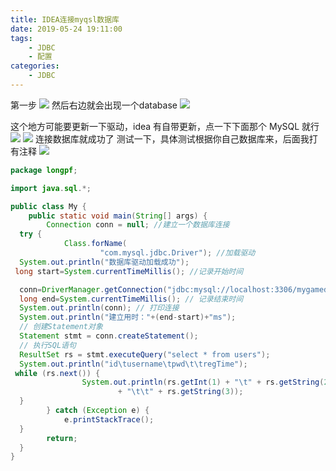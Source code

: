 ```yaml
---
title: IDEA连接myqsl数据库
date: 2019-05-24 19:11:00
tags:
    - JDBC
    - 配置
categories:
    - JDBC
---
```

第一步
![](https://i.loli.net/2019/05/24/5ce7d4f3786a726517.png)
然后右边就会出现一个database
![](https://i.loli.net/2019/05/24/5ce7d1b46e03017489.png)

这个地方可能要更新一下驱动，idea 有自带更新，点一下下面那个 MySQL 就行
![](https://i.loli.net/2019/05/24/5ce7d28eb4d3585811.png)
![](https://i.loli.net/2019/05/24/5ce7d2b8eafc561716.png)
连接数据库就成功了
测试一下，具体测试根据你自己数据库来，后面我打有注释
![](https://i.loli.net/2019/05/24/5ce7d39876cc433865.png)
``` java
package longpf;

import java.sql.*;

public class My {
    public static void main(String[] args) {
        Connection conn = null; //建立一个数据库连接
  try {
            Class.forName(
                    "com.mysql.jdbc.Driver"); //加载驱动
  System.out.println("数据库驱动加载成功");
 long start=System.currentTimeMillis(); //记录开始时间

  conn=DriverManager.getConnection("jdbc:mysql://localhost:3306/mygamedb","root","root"); //连接数据库，参数数据库位置，用户名 密码
  long end=System.currentTimeMillis(); // 记录结束时间
  System.out.println(conn); // 打印连接
  System.out.println("建立用时："+(end-start)+"ms");
  // 创建Statement对象
  Statement stmt = conn.createStatement();
  // 执行SQL语句
  ResultSet rs = stmt.executeQuery("select * from users");
  System.out.println("id\tusername\tpwd\t\tregTime");
 while (rs.next()) {
                System.out.println(rs.getInt(1) + "\t" + rs.getString(2)
                        + "\t\t" + rs.getString(3));
  }
        } catch (Exception e) {
            e.printStackTrace();
  }
        return;
  }
}
```